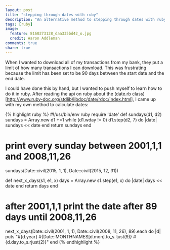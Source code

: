 ```yaml
---
layout: post
title: "stepping through dates with ruby"
description: "An alternative method to stepping through dates with ruby"
tags: [ruby]
image:
  feature: 8160273128_daa335bd42_o.jpg
  credit: Aaron Addleman
comments: true
share: true
---
```



When I wanted to download all of my transactions from my bank, they put a limit of how many transactions I can download. This was frustrating because the limit has been set to be 90 days between the start date and the end date.

I could have done this by hand, but I wanted to push myself to learn how to do it in ruby. After reading the api on ruby about the (date.rb class)[http://www.ruby-doc.org/stdlib/libdoc/date/rdoc/index.html], I came up with my own method to calculate dates:

{% highlight ruby %}
#!/usr/bin/env ruby
require 'date'
def sundays(d1, d2)
  sundays = Array.new
  d1 +=1 while (d1.wday != 0)
  d1.step(d2, 7) do |date|
    sundays << date
  end
  return sundays
end

# print every sunday between 2001,1,1 and 2008,11,26
sundays(Date::civil(2015, 1, 1), Date::civil(2015, 12, 31))

def next_x_days(s1, e1, x)
  days = Array.new
  s1.step(e1, x) do |date|
    days << date
  end
  return days
end

# after 2001,1,1 print the date after 89 days until 2008,11,26
next_x_days(Date::civil(2001, 1, 1), Date::civil(2008, 11, 26), 89).each do |d|
  puts "#{d.year} #{Date::MONTHNAMES[d.mon].to_s.ljust(9)} #{d.day.to_s.rjust(2)}"
end
{% endhighlight %}